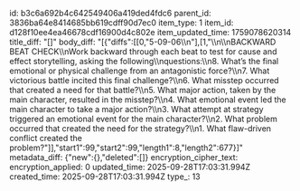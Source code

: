 id: b3c6a692b4c642549406a419ded4fdc6
parent_id: 3836ba64e8414685bb619cdff90d7ec0
item_type: 1
item_id: d128f10ee4ea46678cdf16900d4c802e
item_updated_time: 1759078620314
title_diff: "[]"
body_diff: "[{\"diffs\":[[0,\"5-09-06\\\n\"],[1,\"\\\n\\\nBACKWARD BEAT CHECK\\\nWork backward through each beat to test for cause and effect storytelling, asking the following\\\nquestions:\\\n8. What’s the final emotional or physical challenge from an antagonistic force?\\\n7. What victorious battle incited this final challenge?\\\n6. What misstep occurred that created a need for that battle?\\\n5. What major action, taken by the main character, resulted in the misstep?\\\n4. What emotional event led the main character to take a major action?\\\n3. What attempt at strategy triggered an emotional event for the main character?\\\n2. What problem occurred that created the need for the strategy?\\\n1. What flaw-driven conflict created the problem?\"]],\"start1\":99,\"start2\":99,\"length1\":8,\"length2\":677}]"
metadata_diff: {"new":{},"deleted":[]}
encryption_cipher_text: 
encryption_applied: 0
updated_time: 2025-09-28T17:03:31.994Z
created_time: 2025-09-28T17:03:31.994Z
type_: 13